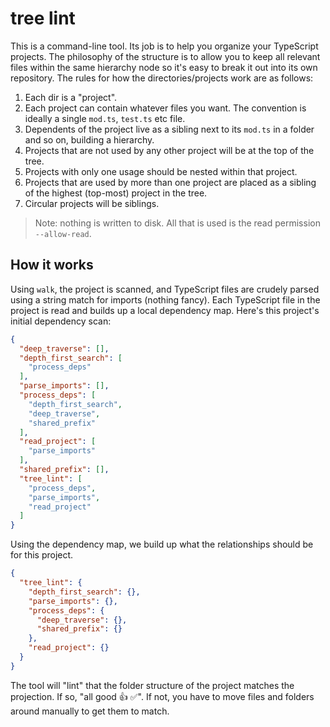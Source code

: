 # tree lint

This is a command-line tool. Its job is to help you organize your TypeScript projects. The philosophy of the structure is to allow you to keep all relevant files within the same hierarchy node so it's easy to break it out into its own repository. The rules for how the directories/projects work are as follows:

1. Each dir is a "project".
2. Each project can contain whatever files you want. The convention is ideally a single `mod.ts`, `test.ts` etc file.
3. Dependents of the project live as a sibling next to its `mod.ts` in a folder and so on, building a hierarchy.
4. Projects that are not used by any other project will be at the top of the tree.
5. Projects with only one usage should be nested within that project.
6. Projects that are used by more than one project are placed as a sibling of the highest (top-most) project in the tree.
7. Circular projects will be siblings.

> Note: nothing is written to disk. All that is used is the read permission `--allow-read`.

## How it works

Using `walk`, the project is scanned, and TypeScript files are crudely parsed using a string match for imports (nothing fancy). Each TypeScript file in the project is read and builds up a local dependency map. Here's this project's initial dependency scan:

```json
{
  "deep_traverse": [],
  "depth_first_search": [
    "process_deps"
  ],
  "parse_imports": [],
  "process_deps": [
    "depth_first_search",
    "deep_traverse",
    "shared_prefix"
  ],
  "read_project": [
    "parse_imports"
  ],
  "shared_prefix": [],
  "tree_lint": [
    "process_deps",
    "parse_imports",
    "read_project"
  ]
}
```

Using the dependency map, we build up what the relationships should be for this project.

```json
{
  "tree_lint": {
    "depth_first_search": {},
    "parse_imports": {},
    "process_deps": {
      "deep_traverse": {},
      "shared_prefix": {}
    },
    "read_project": {}
  }
}
```

The tool will "lint" that the folder structure of the project matches the projection. If so, "all good 👍 ✅". If not, you have to move files and folders around manually to get them to match.